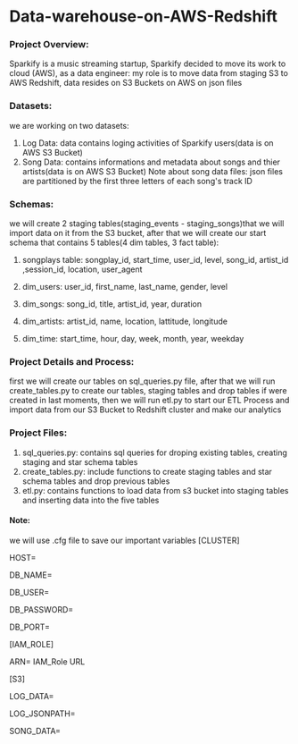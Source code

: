 # Data-warehouse-on-AWS-Redshift

### Project Overview:

Sparkify is a music streaming startup, Sparkify decided to move its work to cloud (AWS), as a data engineer: my role is to move data from staging S3 to AWS Redshift, data resides on S3 Buckets on AWS on json files




### Datasets:

we are working on two datasets:
1) Log Data: data contains loging activities of Sparkify users(data is on AWS S3 Bucket)
2) Song Data: contains informations and metadata about songs and thier artists(data is on AWS S3 Bucket)
Note about song data files: json files are partitioned by the first three letters of each song's track ID


### Schemas:

we will create 2 staging tables(staging_events - staging_songs)that we will import data on it from the S3 bucket, after that we will create our start schema that contains 5 tables(4 dim tables, 3 fact table):
1) songplays table:
songplay_id, start_time, user_id, level, song_id, artist_id ,session_id, location, user_agent

2) dim_users: 
user_id, first_name, last_name, gender, level

3) dim_songs:
song_id, title, artist_id, year, duration

4) dim_artists:
artist_id, name, location, lattitude, longitude
    
5) dim_time:
start_time, hour, day, week, month, year, weekday


### Project Details and Process:

first we will create our tables on sql_queries.py file, after that we will run create_tables.py to create our tables, staging tables and drop tables if were created in last moments, then we will run etl.py to start our ETL Process and import data from our S3 Bucket to Redshift cluster and make our analytics 


### Project Files:

1) sql_queries.py: contains sql queries for droping existing tables, creating staging and star schema tables
2) create_tables.py: include functions to create staging tables and star schema tables and drop previous tables
3) etl.py: contains functions to load data from s3 bucket into staging tables and inserting data into the five tables


#### Note:
we will use .cfg file to save our important variables 
[CLUSTER]

HOST=

DB_NAME=

DB_USER=

DB_PASSWORD=

DB_PORT=

[IAM_ROLE]

ARN= IAM_Role URL

[S3]

LOG_DATA=

LOG_JSONPATH=

SONG_DATA=
